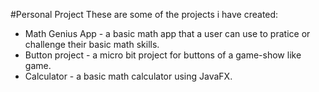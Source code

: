 #Personal Project
These are some of the projects i have created:
- Math Genius App - a basic math app that a user can use to pratice or challenge their basic math skills.
- Button project - a micro bit project for buttons of a game-show like game.
- Calculator - a basic math calculator using JavaFX.

